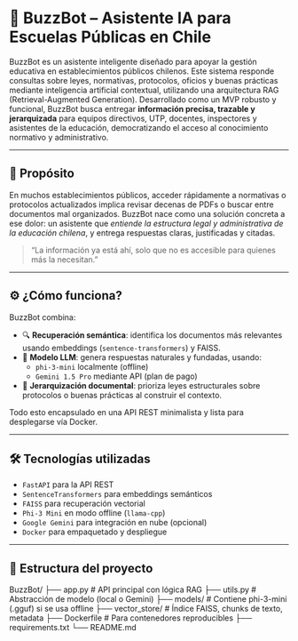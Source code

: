 # 🐝 BuzzBot – Asistente IA para Escuelas Públicas en Chile

BuzzBot es un asistente inteligente diseñado para apoyar la gestión educativa en establecimientos públicos chilenos. Este sistema responde consultas sobre leyes, normativas, protocolos, oficios y buenas prácticas mediante inteligencia artificial contextual, utilizando una arquitectura RAG (Retrieval-Augmented Generation).
Desarrollado como un MVP robusto y funcional, BuzzBot busca entregar **información precisa, trazable y jerarquizada** para equipos directivos, UTP, docentes, inspectores y asistentes de la educación, democratizando el acceso al conocimiento normativo y administrativo.

---

## 🧠 Propósito

En muchos establecimientos públicos, acceder rápidamente a normativas o protocolos actualizados implica revisar decenas de PDFs o buscar entre documentos mal organizados. BuzzBot nace como una solución concreta a ese dolor: un asistente que *entiende la estructura legal y administrativa de la educación chilena*, y entrega respuestas claras, justificadas y citadas.

> “La información ya está ahí, solo que no es accesible para quienes más la necesitan.”

---

## ⚙️ ¿Cómo funciona?

BuzzBot combina:

- 🔍 **Recuperación semántica**: identifica los documentos más relevantes usando embeddings (`sentence-transformers`) y FAISS.
- 🧠 **Modelo LLM**: genera respuestas naturales y fundadas, usando:
  - `phi-3-mini` localmente (offline)
  - `Gemini 1.5 Pro` mediante API (plan de pago)
- 📄 **Jerarquización documental**: prioriza leyes estructurales sobre protocolos o buenas prácticas al construir el contexto.

Todo esto encapsulado en una API REST minimalista y lista para desplegarse vía Docker.

---

## 🛠️ Tecnologías utilizadas

- `FastAPI` para la API REST
- `SentenceTransformers` para embeddings semánticos
- `FAISS` para recuperación vectorial
- `Phi-3 Mini` en modo offline (`llama-cpp`)
- `Google Gemini` para integración en nube (opcional)
- `Docker` para empaquetado y despliegue

---

## 🧰 Estructura del proyecto

BuzzBot/
├── app.py # API principal con lógica RAG
├── utils.py # Abstracción de modelo (local o Gemini)
├── models/ # Contiene phi-3-mini (.gguf) si se usa offline
├── vector_store/ # Índice FAISS, chunks de texto, metadata
├── Dockerfile # Para contenedores reproducibles
├── requirements.txt
└── README.md
